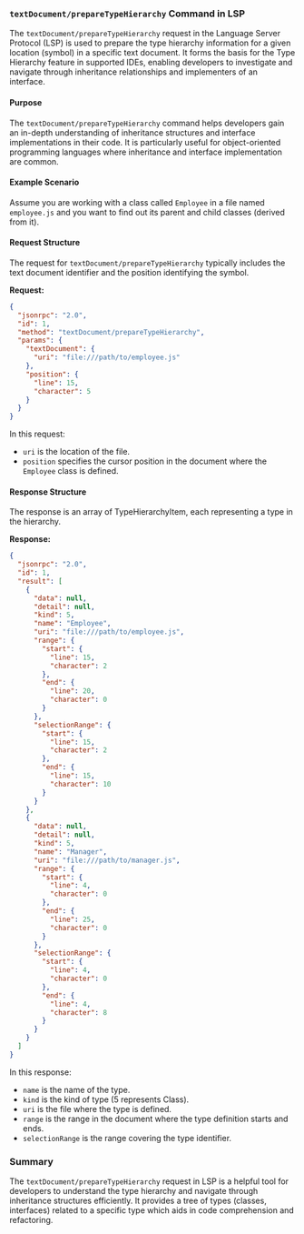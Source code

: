 ### `textDocument/prepareTypeHierarchy` Command in LSP

The `textDocument/prepareTypeHierarchy` request in the Language Server Protocol (LSP) is used to prepare the type hierarchy information for a given location (symbol) in a specific text document. It forms the basis for the Type Hierarchy feature in supported IDEs, enabling developers to investigate and navigate through inheritance relationships and implementers of an interface.

#### Purpose

The `textDocument/prepareTypeHierarchy` command helps developers gain an in-depth understanding of inheritance structures and interface implementations in their code. It is particularly useful for object-oriented programming languages where inheritance and interface implementation are common.

#### Example Scenario

Assume you are working with a class called `Employee` in a file named `employee.js` and you want to find out its parent and child classes (derived from it).

#### Request Structure

The request for `textDocument/prepareTypeHierarchy` typically includes the text document identifier and the position identifying the symbol.

**Request:**

```json
{
  "jsonrpc": "2.0",
  "id": 1,
  "method": "textDocument/prepareTypeHierarchy",
  "params": {
    "textDocument": {
      "uri": "file:///path/to/employee.js"
    },
    "position": {
      "line": 15,
      "character": 5
    }
  }
}
```

In this request:
- `uri` is the location of the file.
- `position` specifies the cursor position in the document where the `Employee` class is defined.

#### Response Structure

The response is an array of TypeHierarchyItem, each representing a type in the hierarchy.

**Response:**

```json
{
  "jsonrpc": "2.0",
  "id": 1,
  "result": [
    {
      "data": null,
      "detail": null,
      "kind": 5,
      "name": "Employee",
      "uri": "file:///path/to/employee.js",
      "range": {
        "start": {
          "line": 15,
          "character": 2
        },
        "end": {
          "line": 20,
          "character": 0
        }
      },
      "selectionRange": {
        "start": {
          "line": 15,
          "character": 2
        },
        "end": {
          "line": 15,
          "character": 10
        }
      }
    },
    {
      "data": null,
      "detail": null,
      "kind": 5,
      "name": "Manager",
      "uri": "file:///path/to/manager.js",
      "range": {
        "start": {
          "line": 4,
          "character": 0
        },
        "end": {
          "line": 25,
          "character": 0
        }
      },
      "selectionRange": {
        "start": {
          "line": 4,
          "character": 0
        },
        "end": {
          "line": 4,
          "character": 8
        }
      }
    }
  ]
}
```

In this response:
- `name` is the name of the type.
- `kind` is the kind of type (5 represents Class).
- `uri` is the file where the type is defined.
- `range` is the range in the document where the type definition starts and ends.
- `selectionRange` is the range covering the type identifier.

### Summary

The `textDocument/prepareTypeHierarchy` request in LSP is a helpful tool for developers to understand the type hierarchy and navigate through inheritance structures efficiently. It provides a tree of types (classes, interfaces) related to a specific type which aids in code comprehension and refactoring.
